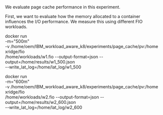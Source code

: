 We evaluate page cache performance in this experiment.


First, we want to evaluate how the memory allocated to a container influences 
the I/O performance. We measure this using different FIO workloads. 


docker run \
    -m="500m" \
    -v /home/oem/IBM_workload_aware_k8/experiments/page_cache/pv:/home \
    xridge/fio \
    /home/workloads/w1.fio --output-format=json --output=/home/results/w1_500.json \
    --write_lat_log=/home/lat_log/w1_500


docker run \
    -m="600m" \
    -v /home/oem/IBM_workload_aware_k8/experiments/page_cache/pv:/home \
    xridge/fio \
    /home/workloads/w2.fio --output-format=json --output=/home/results/w2_600.json \
    --write_lat_log=/home/lat_log/w2_600

